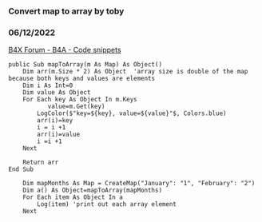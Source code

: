 ### Convert map to array by toby
### 06/12/2022
[B4X Forum - B4A - Code snippets](https://www.b4x.com/android/forum/threads/141176/)

```B4X
public Sub mapToArray(m As Map) As Object()  
    Dim arr(m.Size * 2) As Object  'array size is double of the map because both keys and values are elements  
    Dim i As Int=0  
    Dim value As Object   
    For Each key As Object In m.Keys  
           value=m.Get(key)  
        LogColor($"key=${key}, value=${value}"$, Colors.blue)  
        arr(i)=key  
        i = i +1  
        arr(i)=value  
        i =i +1   
    Next  
      
    Return arr   
End Sub
```

  
  

```B4X
    Dim mapMonths As Map = CreateMap("January": "1", "February": "2")  
    Dim a() As Object=mapToArray(mapMonths)  
    For Each item As Object In a  
        Log(item) 'print out each array element  
    Next
```